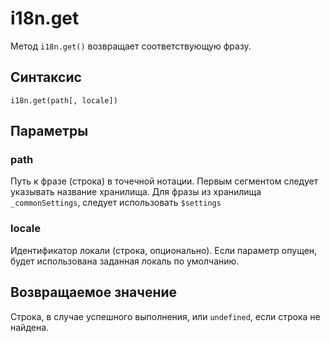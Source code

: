 # i18n.get

Метод `i18n.get()` возвращает соответствующую фразу.  

## Синтаксис  

```
i18n.get(path[, locale])
```  

## Параметры

### path
Путь к фразе (строка) в точечной нотации. Первым сегментом следует указывать название хранилища. Для фразы из хранилища `_commonSettings`, следует использовать `$settings`  

### locale    
Идентификатор локали (строка, опционально). Если параметр опущен, будет использована заданная локаль по умолчанию.  

## Возвращаемое значение

Строка, в случае успешного выполнения, или `undefined`, если строка не найдена.  

